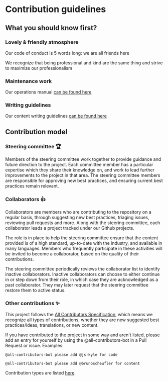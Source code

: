 # Contribution guidelines

## What you should know first?

### Lovely & friendly atmosphere

Our code of conduct is 5 words long: we are all friends here

We recognize that being professional and kind are the same thing and strive to maximize our professionalism

### Maintenance work

Our operations manual [can be found here](https://github.com/goldbergyoni/nodebestpractices/blob/master/.operations/operations-manual.md)

### Writing guidelines

Our content writing guidelines [can be found here](https://github.com/goldbergyoni/nodebestpractices/blob/master/.operations/writing-guidelines.md)


## Contribution model

### Steering committee 🏆

Members of the steering committee work together to provide guidance and future direction to the project. Each committee member has a particular expertise which they share their knowledge on, and work to lead further improvements to the project in that area. The steering committee members are responsible for approving new best practices, and ensuring current best practices remain relevant.

### Collaborators 👍

Collaborators are members who are contributing to the repository on a regular basis, through suggesting new best practices, triaging issues, reviewing pull requests and more. Along with the steering committee, each collaborator leads a project tracked under our Github projects.

The role is in place to help the steering committee ensure that the content provided is of a high standard, up-to-date with the industry, and available in many languages. Members who frequently participate in these activities will be invited to become a collaborator, based on the quality of their contributions.

The steering committee periodically reviews the collaborator list to identify inactive collaborators. Inactive collaborators can choose to either continue in or step down from their role, in which case they are acknowledged as a past collaborator. They may later request that the steering committee restore them to active status.

### Other contributions ✨

This project follows the [All Contributors Specification](https://allcontributors.org/), which means we recognize all types of contributions, whether they are new suggested best practices/ideas, translations, or new content.

If you have contributed to the project in some way and aren't listed, please add an entry for yourself by using the @all-contributors-bot in a Pull Request or issue. Examples:

`@all-contributors-bot please add @js-kyle for code`

`@all-contributors-bot please add @brunoscheufler for content`

Contribution types are listed [here](https://allcontributors.org/docs/en/emoji-key).
